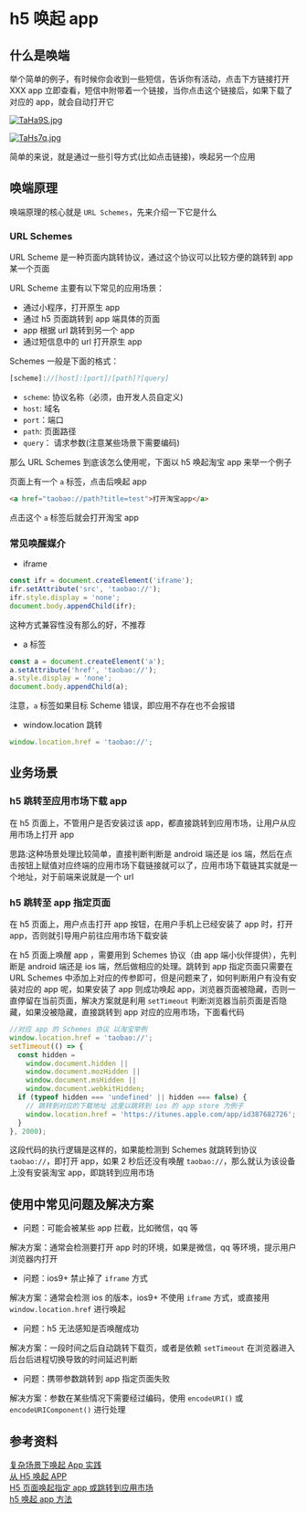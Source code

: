 # h5 唤起 app

## 什么是唤端

举个简单的例子，有时候你会收到一些短信，告诉你有活动，点击下方链接打开 XXX app 立即查看，短信中附带着一个链接，当你点击这个链接后，如果下载了对应的 app，就会自动打开它

[![TaHa9S.jpg](https://s4.ax1x.com/2021/12/25/TaHa9S.jpg)](https://s4.ax1x.com/2021/12/25/TaHa9S.jpg)

[![TaHs7q.jpg](https://s4.ax1x.com/2021/12/25/TaHs7q.jpg)](https://s4.ax1x.com/2021/12/25/TaHs7q.jpg)

简单的来说，就是通过一些引导方式(比如点击链接)，唤起另一个应用

## 唤端原理

唤端原理的核心就是 `URL Schemes`，先来介绍一下它是什么

### URL Schemes

URL Scheme 是一种页面内跳转协议，通过这个协议可以比较方便的跳转到 app 某一个页面

URL Scheme 主要有以下常见的应用场景：

- 通过小程序，打开原生 app
- 通过 h5 页面跳转到 app 端具体的页面
- app 根据 url 跳转到另一个 app
- 通过短信息中的 url 打开原生 app

Schemes 一般是下面的格式：

```javascript
[scheme]://[host]:[port]/[path]?[query]
```

- `scheme`: 协议名称（必须，由开发人员自定义)
- `host`: 域名
- `port`：端口
- `path`: 页面路径
- `query`： 请求参数(注意某些场景下需要编码)

那么 URL Schemes 到底该怎么使用呢，下面以 h5 唤起淘宝 app 来举一个例子

页面上有一个 `a` 标签，点击后唤起 app

```html
<a href="taobao://path?title=test">打开淘宝app</a>
```

点击这个 `a` 标签后就会打开淘宝 app

### 常见唤醒媒介

- iframe

```javascript
const ifr = document.createElement('iframe');
ifr.setAttribute('src', 'taobao://');
ifr.style.display = 'none';
document.body.appendChild(ifr);
```

这种方式兼容性没有那么的好，不推荐

- a 标签

```javascript
const a = document.createElement('a');
a.setAttribute('href', 'taobao://');
a.style.display = 'none';
document.body.appendChild(a);
```

注意，`a` 标签如果目标 Scheme 错误，即应用不存在也不会报错

- window.location 跳转

```javascript
window.location.href = 'taobao://';
```

## 业务场景

### h5 跳转至应用市场下载 app

在 h5 页面上，不管用户是否安装过该 app，都直接跳转到应用市场，让用户从应用市场上打开 app

思路:这种场景处理比较简单，直接判断判断是 android 端还是 ios 端，然后在点击按钮上赋值对应终端的应用市场下载链接就可以了，应用市场下载链其实就是一个地址，对于前端来说就是一个 url

### h5 跳转至 app 指定页面

在 h5 页面上，用户点击打开 app 按钮，在用户手机上已经安装了 app 时，打开 app，否则就引导用户前往应用市场下载安装

在 h5 页面上唤醒 app ，需要用到 Schemes 协议（由 app 端小伙伴提供），先判断是 android 端还是 ios 端，然后做相应的处理。跳转到 app 指定页面只需要在 URL Schemes 中添加上对应的传参即可，但是问题来了，如何判断用户有没有安装对应的 app 呢，如果安装了 app 则成功唤起 app，浏览器页面被隐藏，否则一直停留在当前页面，解决方案就是利用 `setTimeout` 判断浏览器当前页面是否隐藏，如果没被隐藏，直接跳转到 app 对应的应用市场，下面看代码

```javascript
//对应 app 的 Schemes 协议 以淘宝举例
window.location.href = 'taobao://';
setTimeout(() => {
  const hidden =
    window.document.hidden ||
    window.document.mozHidden ||
    window.document.msHidden ||
    window.document.webkitHidden;
  if (typeof hidden === 'undefined' || hidden === false) {
    // 跳转到对应的下载地址 这里以跳转到 ios 的 app store 为例子
    window.location.href = 'https://itunes.apple.com/app/id387682726';
  }
}, 2000);
```

这段代码的执行逻辑是这样的，如果能检测到 Schemes 就跳转到协议 `taobao://`，即打开 app，如果 2 秒后还没有唤醒 `taobao://`，那么就认为该设备上没有安装淘宝 app，即跳转到应用市场

## 使用中常见问题及解决方案

- 问题：可能会被某些 app 拦截，比如微信，qq 等

解决方案：通常会检测要打开 app 时的环境，如果是微信，qq 等环境，提示用户浏览器内打开

- 问题：ios9+ 禁止掉了 `iframe` 方式

解决方案：通常会检测 ios 的版本，ios9+ 不使用 `iframe` 方式，或直接用 `window.location.href` 进行唤起

- 问题：h5 无法感知是否唤醒成功

解决方案：一段时间之后自动跳转下载页，或者是依赖 `setTimeout` 在浏览器进入后台后进程切换导致的时间延迟判断

- 问题：携带参数跳转到 app 指定页面失败

解决方案：参数在某些情况下需要经过编码，使用 `encodeURI()` 或 `encodeURIComponent()` 进行处理

## 参考资料

[复杂场景下唤起 App 实践](https://mp.weixin.qq.com/s/PJEshGqbGPNdJNkNeXgJOQ)  
[从 H5 唤起 APP](https://www.jianshu.com/p/09a4303e49c9)  
[H5 页面唤起指定 app 或跳转到应用市场](https://www.jianshu.com/p/21380058d609/)  
[h5 唤起 app 方法](https://www.jianshu.com/p/fd7d187632ac)
